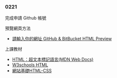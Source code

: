 ### 0221

完成申請 Github 帳號

預覽網頁方法
- [請輸入你的網址 GitHub & BitBucket HTML Preview](https://htmlpreview.github.io/)

上課教材
- [HTML：超文本標記語言(MDN Web Docs)](https://developer.mozilla.org/zh-TW/docs/Web/HTML)
- [W3schools HTML](https://www.w3schools.com/html/default.asp)
- [網站基礎HTML-CSS](http://web.ncyu.edu.tw/~momo/momoweb/teach-html.htm)

